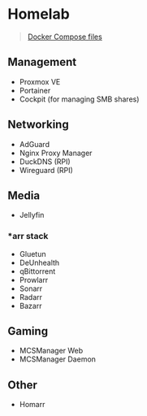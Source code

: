 # Homelab
> [Docker Compose files](https://github.com/lowievane/homelab/tree/main/docker-stacks)
## Management
- Proxmox VE
- Portainer
- Cockpit (for managing SMB shares)
## Networking
- AdGuard
- Nginx Proxy Manager
- DuckDNS (RPI)
- Wireguard (RPI)
## Media
- Jellyfin
### *arr stack
- Gluetun
- DeUnhealth
- qBittorrent
- Prowlarr
- Sonarr
- Radarr
- Bazarr
## Gaming
- MCSManager Web
- MCSManager Daemon
## Other
 - Homarr